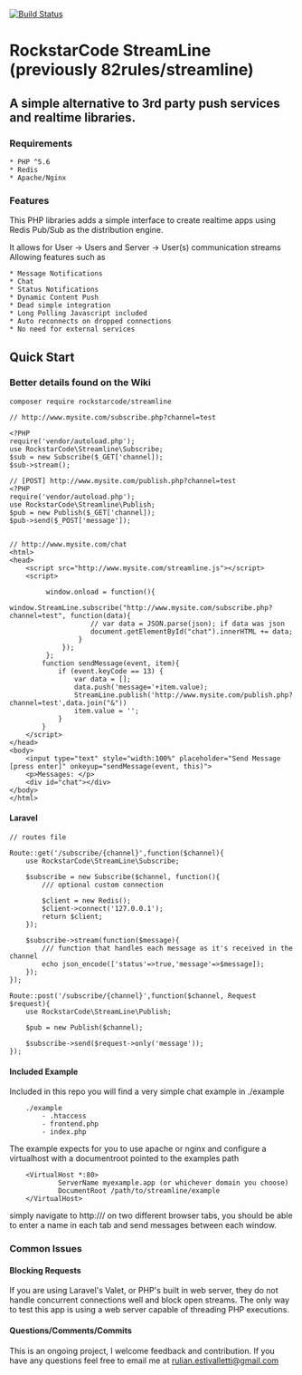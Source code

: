 [![Build Status](https://travis-ci.org/rockstarcode/Streamline.svg?branch=master)](https://travis-ci.org/rockstarcode/Streamline)

# RockstarCode StreamLine (previously 82rules/streamline)

## A simple alternative to 3rd party push services and realtime libraries.

### Requirements
	* PHP ^5.6
	* Redis
	* Apache/Nginx

### Features

This PHP libraries adds a simple interface to create realtime apps using Redis Pub/Sub as the distribution engine.

It allows for User -> Users and Server -> User(s) communication streams
Allowing features such as

	* Message Notifications
	* Chat
	* Status Notifications
	* Dynamic Content Push
   	* Dead simple integration
	* Long Polling Javascript included
	* Auto reconnects on dropped connections
	* No need for external services



## Quick Start

### Better details found on the Wiki

```
composer require rockstarcode/streamline

// http://www.mysite.com/subscribe.php?channel=test

<?PHP
require('vendor/autoload.php');
use RockstarCode\Streamline\Subscribe;
$sub = new Subscribe($_GET['channel]);
$sub->stream();

// [POST] http://www.mysite.com/publish.php?channel=test
<?PHP
require('vendor/autoload.php');
use RockstarCode\Streamline\Publish;
$pub = new Publish($_GET['channel]);
$pub->send($_POST['message']);


// http://www.mysite.com/chat
<html>
<head>
    <script src="http://www.mysite.com/streamline.js"></script>
    <script>

         window.onload = function(){
             window.StreamLine.subscribe("http://www.mysite.com/subscribe.php?channel=test", function(data){
                    // var data = JSON.parse(json); if data was json
                    document.getElementById("chat").innerHTML += data;
                 }
             });
         };
        function sendMessage(event, item){
            if (event.keyCode == 13) {
                var data = [];
                data.push('message='+item.value);
                StreamLine.publish('http://www.mysite.com/publish.php?channel=test',data.join("&"))
                item.value = '';
            }
        }
    </script>
</head>
<body>
    <input type="text" style="width:100%" placeholder="Send Message [press enter]" onkeyup="sendMessage(event, this)">
    <p>Messages: </p>
    <div id="chat"></div>
</body>
</html>
```


#### Laravel
```
// routes file

Route::get('/subscribe/{channel}',function($channel){
    use RockstarCode\StreamLine\Subscribe;

    $subscribe = new Subscribe($channel, function(){
        /// optional custom connection

        $client = new Redis();
        $client->connect('127.0.0.1');
        return $client;
    });

    $subscribe->stream(function($message){
        /// function that handles each message as it's received in the channel
        echo json_encode(['status'=>true,'message'=>$message]);
    });
});

Route::post('/subscribe/{channel}',function($channel, Request $request){
    use RockstarCode\StreamLine\Publish;

    $pub = new Publish($channel);

    $subscribe->send($request->only('message'));
});
```

#### Included Example
Included in this repo you will find a very simple chat example in ./example
```
    ./example
        - .htaccess
        - frontend.php
        - index.php
```

The example expects for you to use apache or nginx and configure a virtualhost with a documentroot pointed to the examples path

```
    <VirtualHost *:80>
            ServerName myexample.app (or whichever domain you choose)
            DocumentRoot /path/to/streamline/example
    </VirtualHost>
```

simply navigate to http://<your host>/ on two different browser tabs, you should be able to enter a name in each tab and send messages between each window.



### Common Issues

#### Blocking Requests
If you are using Laravel's Valet, or PHP's built in web server, they do not handle concurrent connections well and block open streams. The only way to test this app is using a web server
capable of threading PHP executions.

#### Questions/Comments/Commits

This is an ongoing project, I welcome feedback and contribution. If you have any questions feel free to email me at rulian.estivalletti@gmail.com



